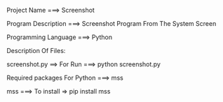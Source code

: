 Project Name ===> Screenshot

Program Description ===> Screenshot Program From The System Screen

Programming Language ===> Python

Description Of Files:

screenshot.py ==> For Run ===> python screenshot.py

Required packages For Python ===> mss

mss ===> To install => pip install mss

